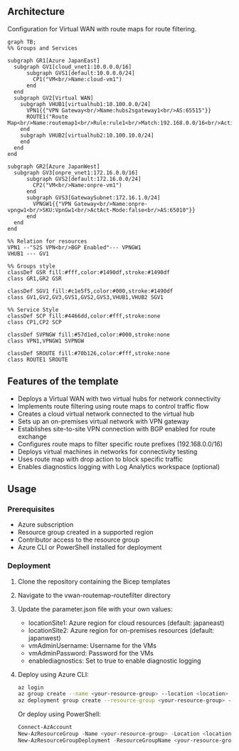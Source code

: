 ## Architecture
Configuration for Virtual WAN with route maps for route filtering.

```mermaid
graph TB;
%% Groups and Services

subgraph GR1[Azure JapanEast]
  subgraph GV1[cloud_vnet1:10.0.0.0/16]
      subgraph GVS1[default:10.0.0.0/24]
        CP1("VM<br/>Name:cloud-vm1")
      end
  end
  subgraph GV2[Virtual WAN]
    subgraph VHUB1[virtualhub1:10.100.0.0/24]
      VPN1{{"VPN Gateway<br/>Name:hubs2sgateway1<br/>AS:65515"}}
      ROUTE1("Route Map<br/>Name:routemap1<br/>Rule:rule1<br/>Match:192.168.0.0/16<br/>Action:Drop")
    end
    subgraph VHUB2[virtualhub2:10.100.10.0/24]
    end
  end
end

subgraph GR2[Azure JapanWest]
  subgraph GV3[onpre_vnet1:172.16.0.0/16]
      subgraph GVS2[default:172.16.0.0/24]
        CP2("VM<br/>Name:onpre-vm1")
      end
      subgraph GVS3[GatewaySubnet:172.16.1.0/24]
        VPNGW1{{"VPN Gateway<br/>Name:onpre-vpngw1<br/>SKU:VpnGw1<br/>ActAct-Mode:false<br/>AS:65010"}}
      end
  end
end

%% Relation for resources
VPN1 --"S2S VPN<br/>BGP Enabled"--- VPNGW1
VHUB1 --- GV1

%% Groups style
classDef GSR fill:#fff,color:#1490df,stroke:#1490df
class GR1,GR2 GSR

classDef SGV1 fill:#c1e5f5,color:#000,stroke:#1490df
class GV1,GV2,GV3,GVS1,GVS2,GVS3,VHUB1,VHUB2 SGV1

%% Service Style
classDef SCP fill:#4466dd,color:#fff,stroke:none
class CP1,CP2 SCP

classDef SVPNGW fill:#57d1ed,color:#000,stroke:none
class VPN1,VPNGW1 SVPNGW

classDef SROUTE fill:#70b126,color:#fff,stroke:none
class ROUTE1 SROUTE
```

## Features of the template

- Deploys a Virtual WAN with two virtual hubs for network connectivity
- Implements route filtering using route maps to control traffic flow
- Creates a cloud virtual network connected to the virtual hub
- Sets up an on-premises virtual network with VPN gateway
- Establishes site-to-site VPN connection with BGP enabled for route exchange
- Configures route maps to filter specific route prefixes (192.168.0.0/16)
- Deploys virtual machines in networks for connectivity testing
- Uses route map with drop action to block specific traffic
- Enables diagnostics logging with Log Analytics workspace (optional)

## Usage

### Prerequisites
- Azure subscription
- Resource group created in a supported region
- Contributor access to the resource group
- Azure CLI or PowerShell installed for deployment

### Deployment

1. Clone the repository containing the Bicep templates
2. Navigate to the vwan-routemap-routefilter directory
3. Update the parameter.json file with your own values:
   - locationSite1: Azure region for cloud resources (default: japaneast)
   - locationSite2: Azure region for on-premises resources (default: japanwest)
   - vmAdminUsername: Username for the VMs
   - vmAdminPassword: Password for the VMs
   - enablediagnostics: Set to true to enable diagnostic logging

4. Deploy using Azure CLI:
   ```bash
   az login
   az group create --name <your-resource-group> --location <location>
   az deployment group create --resource-group <your-resource-group> --template-file main.bicep --parameters @parameter.json
   ```

   Or deploy using PowerShell:
   ```powershell
   Connect-AzAccount
   New-AzResourceGroup -Name <your-resource-group> -Location <location>
   New-AzResourceGroupDeployment -ResourceGroupName <your-resource-group> -TemplateFile main.bicep -TemplateParameterFile parameter.json
   ```
